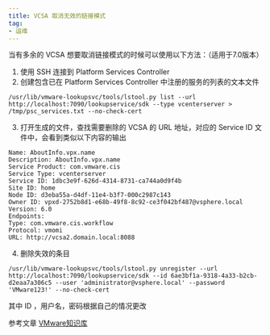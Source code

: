 ```yaml
---
title: VCSA 取消无效的链接模式
tag:
- 运维
---
```


当有多余的 VCSA 想要取消链接模式的时候可以使用以下方法：（适用于7.0版本）

1. 使用 SSH 连接到 Platform Services Controller  
2. 创建包含已在 Platform Services Controller 中注册的服务的列表的文本文件 
```
/usr/lib/vmware-lookupsvc/tools/lstool.py list --url http://localhost:7090/lookupservice/sdk --type vcenterserver > /tmp/psc_services.txt --no-check-cert
```

3. 打开生成的文件，查找需要删除的 VCSA 的 URL 地址，对应的 Service ID
   文件中，会看到类似以下内容的输出
```
Name: AboutInfo.vpx.name
Description: AboutInfo.vpx.name
Service Product: com.vmware.cis
Service Type: vcenterserver
Service ID: 1dbc3e9f-626d-4314-8731-ca744a0d9f4b
Site ID: home
Node ID: d3eba55a-d4df-11e4-b3f7-000c2987c143
Owner ID: vpxd-2752b8d1-e68b-49f8-8c92-ce3f042bf487@vsphere.local
Version: 6.0
Endpoints:
Type: com.vmware.cis.workflow
Protocol: vmomi
URL: http://vcsa2.domain.local:8088
```

4. 删除失效的条目
```
/usr/lib/vmware-lookupsvc/tools/lstool.py unregister --url http://localhost:7090/lookupservice/sdk --id 6ae3bf1a-9318-4a33-b2cb-d2eaa7a306c5 --user 'administrator@vsphere.local' --password 'VMware123!' --no-check-cert
```
其中 ID ，用户名，密码根据自己的情况更改

参考文章
[VMware知识库](https://kb.vmware.com/s/article/2050273?lang=zh_CN)

